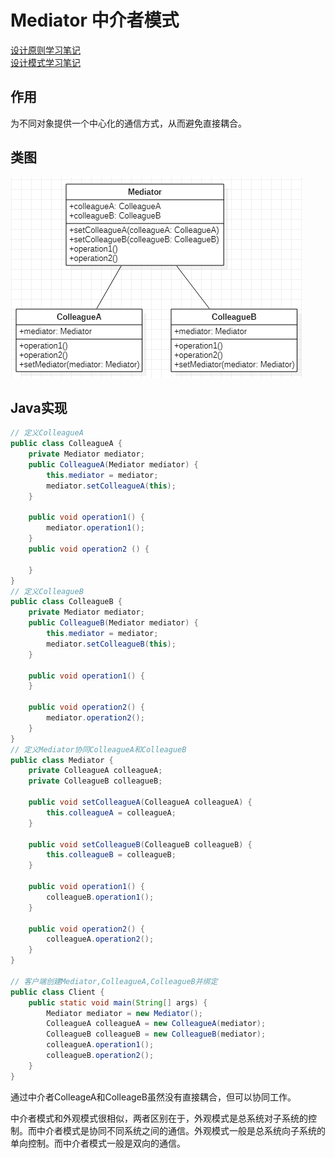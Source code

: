 # Mediator 中介者模式
[设计原则学习笔记](https://www.jianshu.com/p/f7f79adad32b)  
[设计模式学习笔记](https://www.jianshu.com/p/08bf9381697c)  
## 作用
为不同对象提供一个中心化的通信方式，从而避免直接耦合。
## 类图
![中介者模式](res/mediator_01.PNG)  
## Java实现
```Java
// 定义ColleagueA
public class ColleagueA {
    private Mediator mediator;
    public ColleagueA(Mediator mediator) {
        this.mediator = mediator;
        mediator.setColleagueA(this);
    }

    public void operation1() {
        mediator.operation1();
    }
    public void operation2 () {

    }
}
// 定义ColleagueB
public class ColleagueB {
    private Mediator mediator;
    public ColleagueB(Mediator mediator) {
        this.mediator = mediator;
        mediator.setColleagueB(this);
    }

    public void operation1() {
    }

    public void operation2() {
        mediator.operation2();
    }
}
// 定义Mediator协同ColleagueA和ColleagueB
public class Mediator {
    private ColleagueA colleagueA;
    private ColleagueB colleagueB;

    public void setColleagueA(ColleagueA colleagueA) {
        this.colleagueA = colleagueA;
    }

    public void setColleagueB(ColleagueB colleagueB) {
        this.colleagueB = colleagueB;
    }

    public void operation1() {
        colleagueB.operation1();
    }

    public void operation2() {
        colleagueA.operation2();
    }
}

// 客户端创建Mediator,ColleagueA,ColleagueB并绑定
public class Client {
    public static void main(String[] args) {
        Mediator mediator = new Mediator();
        ColleagueA colleagueA = new ColleagueA(mediator);
        ColleagueB colleagueB = new ColleagueB(mediator);
        colleagueA.operation1();
        colleagueB.operation2();
    }
}
```
通过中介者ColleageA和ColleageB虽然没有直接耦合，但可以协同工作。

中介者模式和外观模式很相似，两者区别在于，外观模式是总系统对子系统的控制。而中介者模式是协同不同系统之间的通信。外观模式一般是总系统向子系统的单向控制。而中介者模式一般是双向的通信。
